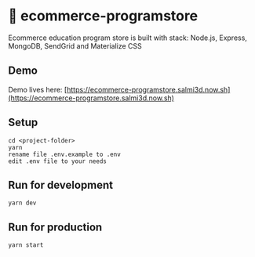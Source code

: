 # 🧮 ecommerce-programstore

Ecommerce education program store is built with stack: Node.js, Express, MongoDB, SendGrid and Materialize CSS

## Demo

Demo lives here: [https://ecommerce-programstore.salmi3d.now.sh](https://ecommerce-programstore.salmi3d.now.sh)

## Setup

```
cd <project-folder>
yarn
rename file .env.example to .env
edit .env file to your needs
```

## Run for development

```
yarn dev
```

## Run for production

```
yarn start
```
